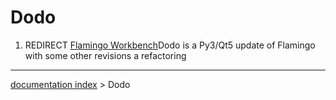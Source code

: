 # Dodo
1.  REDIRECT [Flamingo Workbench](Flamingo_Workbench.md)Dodo is a Py3/Qt5 update of Flamingo with some other revisions a refactoring

---
[documentation index](../README.md) > Dodo
